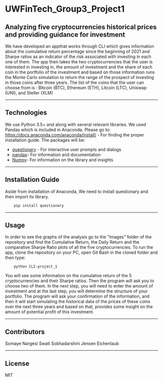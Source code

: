 # UWFinTech_Group3_Project1
## Analyzing five cryptocurrencies historical prices and providing guidance for investment
We have developed an appthat works through CLI which gives information about the cumulative return percentage since the beginning of 2021 and Sharpe ratios as an indicator of the risk associated with investing in each one of them. The app then takes the two cryptocurrencies that the user is interested in investing in, the amount of investment and the share of each coin in the portfolio of the investment and based on those information runs the Monte Carlo simulation to return the range of the prospect of investing in those coins after three years.
The list of the coins that the user can choose from is : Bitcoin (BTC), Ethereum (ETH), Litcoin (LTC), Uniswap (UNI), and Steller (XLM)

---

## Technologies
We use Python 3.5+ and along with several relevant libraries. We used Pandas which is included in Anaconda. Please go to: https://docs.anaconda.com/anaconda/install/ - For finding the proper installation guide.
The packages will be:
* [questionary](https://github.com/tmbo/questionary) - For interactive user prompts and dialogs
* [pandas](https://github.com/pandas-dev/pandas)- For information and documentation
* [Numpy](https://github.com/AhmetFurkanDEMIR/Numpy)- For information on the library and insights


---

## Installation Guide
Aside from installation of Anaconda, We need to install questionary and then import its library.
```python
    pip install questionary
```

---

## Usage
In order to see the graphs of the analysis go to the "Images" folder of the repository and find the Cumulative Return, the Daily Return and the comparative Sharpe Ratio plots of all the five cryptocurrencies.
To run the app, clone the repository on your PC, open Git Bash in the cloned folder and then type:
```console
    python CLI-project_1
```
You will see some information on the cumulative return of the 5 cryptocurrencies and their Sharpe ratios.
Then the program will ask you to choose two of them. In the next step, you will need to enter the amount of investment and at the last step, you will determine the structure of your portfolio. The program will ask your confirmation of the information, and then it will start simulating the historical data of the prices of these coins over the next three years and based on that, provides some insight on the amount of potential profit of this investment.

---

## Contributors
Somaye Nargesi
Swati Sobhadarshini
Jensen Eichenlaub

---

## License

MIT
